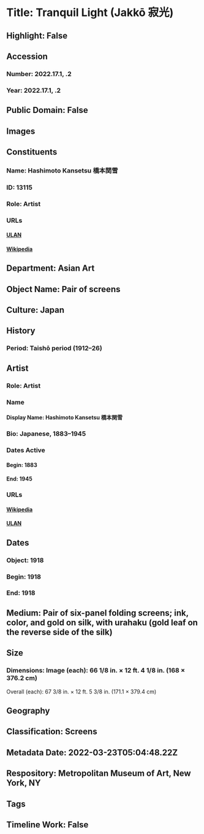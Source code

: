 # Title: Tranquil Light (Jakkō 寂光)
## Highlight: False
## Accession
### Number: 2022.17.1, .2
### Year: 2022.17.1, .2
## Public Domain: False
## Images
## Constituents
### Name: Hashimoto Kansetsu 橋本関雪
### ID: 13115
### Role: Artist
### URLs
#### [ULAN](http://vocab.getty.edu/page/ulan/500123192)
#### [Wikipedia](https://www.wikidata.org/wiki/Q3128088)
## Department: Asian Art
## Object Name: Pair of screens
## Culture: Japan
## History
### Period: Taishō period (1912–26)
## Artist
### Role: Artist
### Name
#### Display Name: Hashimoto Kansetsu 橋本関雪
### Bio: Japanese, 1883–1945
### Dates Active
#### Begin: 1883
#### End: 1945
### URLs
#### [Wikipedia](https://www.wikidata.org/wiki/Q3128088)
#### [ULAN](http://vocab.getty.edu/page/ulan/500123192)
## Dates
### Object: 1918
### Begin: 1918
### End: 1918
## Medium: Pair of six-panel folding screens; ink, color, and gold on silk, with urahaku (gold leaf on the reverse side of the silk)
## Size
### Dimensions: Image (each): 66 1/8 in. × 12 ft. 4 1/8 in. (168 × 376.2 cm)
Overall (each): 67 3/8 in. × 12 ft. 5 3/8 in. (171.1 × 379.4 cm)
## Geography
## Classification: Screens
## Metadata Date: 2022-03-23T05:04:48.22Z
## Respository: Metropolitan Museum of Art, New York, NY
## Tags
## Timeline Work: False